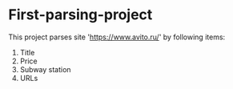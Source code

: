 # First-parsing-project
This project parses site 'https://www.avito.ru/' by following items:
1. Title
2. Price
3. Subway station
4. URLs
